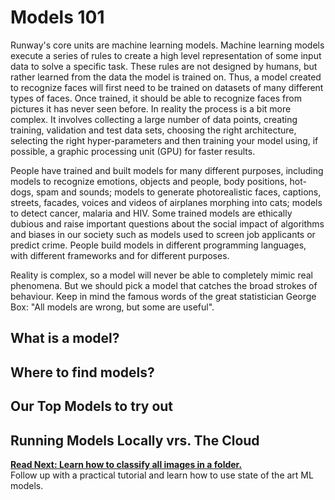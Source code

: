 # Models 101

Runway's core units are machine learning models. Machine learning models execute a series of rules to create a high level representation of some input data to solve a specific task. These rules are not designed by humans, but rather learned from the data the model is trained on. Thus, a model created to recognize faces will first need to be trained on datasets of many different types of faces. Once trained, it should be able to recognize faces from pictures it has never seen before. In reality the process is a bit more complex. It involves collecting a large number of data points, creating training, validation and test data sets, choosing the right architecture, selecting the right hyper-parameters and then training your model using, if possible, a graphic processing unit (GPU) for faster results.

People have trained and built models for many different purposes, including models to recognize emotions, objects and people, body positions, hot-dogs, spam and sounds; models to generate photorealistic faces, captions, streets, facades, voices and videos of airplanes morphing into cats; models to detect cancer, malaria and HIV. Some trained models are ethically dubious and raise important questions about the social impact of algorithms and biases in our society such as models used to screen job applicants or predict crime. People build models in different programming languages, with different frameworks and for different purposes.

Reality is complex, so a model will never be able to completely mimic real phenomena. But we should pick a model that catches the broad strokes of behaviour. Keep in mind the famous words of the great statistician George Box: "All models are wrong, but some are useful".

## What is a model?
## Where to find models?
## Our Top Models to try out
## Running Models Locally vrs. The Cloud

<p class='next'>
  <b><a href="/#/tutorials/tutorial_im2txt">
   Read Next: Learn how to classify all images in a folder.
  </b></a>
  <br/>
  Follow up with a practical tutorial and learn how to use state of the art ML models.
</p>
